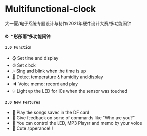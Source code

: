 # Multifunctional-clock
大一夏/电子系统专题设计与制作/2021年硬件设计大赛/多功能闹钟

### `⏰ “彤彤雨”多功能闹钟`

#### `1.0 Function`
- ⌚ Set time and display
- ⏰ Set clock
- 🎶 Sing and blink when the time is up
- 🌡 Detect temperature & humidity and display
- 🔈 Voice memo: record and play
- 💡 Light up the LED for 10s when the sensor was touched

#### `2.0 New Features`
- 🎼 Play the songs saved in the DF card
- 🤔 Give feedback on some of commands like "Who are you?"
- 💝 You can control the LED, MP3 Player and memo by your voice
- 🎊 Cute apperance!!!
